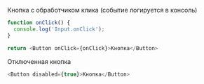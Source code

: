 Кнопка с обработчиком клика (событие логируется в консоль)

```js
function onClick() {
  console.log('Input.onClick');
}

return <Button onClick={onClick}>Кнопка</Button>
```

Отключенная кнопка

```js
<Button disabled={true}>Кнопка</Button>
```